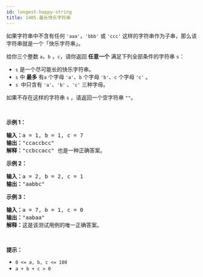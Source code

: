 ```yaml
---
id: longest-happy-string
title: 1405.最长快乐字符串
---
```

如果字符串中不含有任何 <code>&#39;aaa&#39;</code>，<code>&#39;bbb&#39;</code> 或 <code>&#39;ccc&#39;</code> 这样的字符串作为子串，那么该字符串就是一个「快乐字符串」。

给你三个整数 <code>a</code>，<code>b</code> ，<code>c</code>，请你返回 **任意一个** 满足下列全部条件的字符串 <code>s</code>：


- <code>s</code> 是一个尽可能长的快乐字符串。
- <code>s</code> 中 **最多** 有<code>a</code> 个字母 <code>&#39;a&#39;</code>、<code>b</code> 个字母 <code>&#39;b&#39;</code>、<code>c</code> 个字母 <code>&#39;c&#39;</code> 。
- <code>s </code>中只含有 <code>&#39;a&#39;</code>、<code>&#39;b&#39;</code> 、<code>&#39;c&#39;</code> 三种字母。

如果不存在这样的字符串 <code>s</code> ，请返回一个空字符串 <code>&#34;&#34;</code>。

 

**示例 1：**


<pre><strong>输入：</strong>a = 1, b = 1, c = 7<br/><strong>输出：</strong>&#34;ccaccbcc&#34;<br/><strong>解释：</strong>&#34;ccbccacc&#34; 也是一种正确答案。<br/></pre>

**示例 2：**


<pre><strong>输入：</strong>a = 2, b = 2, c = 1<br/><strong>输出：</strong>&#34;aabbc&#34;<br/></pre>

**示例 3：**


<pre><strong>输入：</strong>a = 7, b = 1, c = 0<br/><strong>输出：</strong>&#34;aabaa&#34;<br/><strong>解释：</strong>这是该测试用例的唯一正确答案。</pre>

 

**提示：**


- <code>0 &lt;= a, b, c &lt;= 100</code>
- <code>a + b + c &gt; 0</code>
